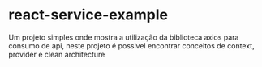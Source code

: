 # react-service-example
Um projeto simples onde  mostra a utilização da biblioteca axios para consumo de api, neste projeto é possivel encontrar conceitos de context, provider e clean architecture 
